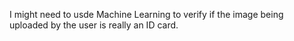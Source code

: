 I might need to usde Machine Learning
to verify if the image being uploaded by the user is really an ID card.
